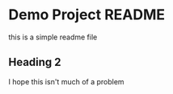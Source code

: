 # Demo Project README

this is a simple readme file

## Heading 2

I hope this isn't much of a problem
